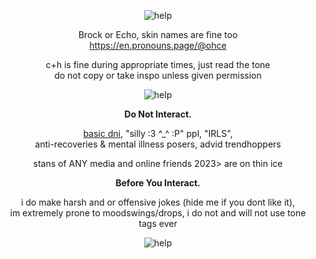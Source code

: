 <div align="center">

![help](https://64.media.tumblr.com/ff52c793a9dc994c2cdda937fc814733/67ef60f3b6afafa4-30/s1280x1920/38151a279fc0ed1bb7b2d9fb86733546d287cc87.gifv)<br/>


Brock or Echo, skin names are fine too <br/> https://en.pronouns.page/@ohce

c+h is fine during appropriate times, just read the tone <br/> do not copy or take inspo unless given permission

![help](https://64.media.tumblr.com/d279ef8cbe42abfee6e6ccc2b85d4714/7a4056f3e3ed25f3-b3/s100x200/f327510ff85bd18f034a50c04b4b02496786ca7b.gifv)<br/>

**Do Not Interact.**

[basic dni](https//rentry.co/basicdni), "silly :3 ^_^ :P" ppl, "IRLS", <br/> anti-recoveries & mental illness posers, advid trendhoppers

 

stans of ANY media and online friends 2023> are on thin ice

 **Before You Interact.**

i do make harsh and or offensive jokes (hide me if you dont like it), <br/> im extremely prone to moodswings/drops, i do not and will not use tone tags ever

![help](https://64.media.tumblr.com/1f99a99a2f69eb11744f6fc8aee676bb/67ef60f3b6afafa4-46/s1280x1920/727b78c65c1a79a4869ef662a13fc0faad5530b6.gifv)<br/>
